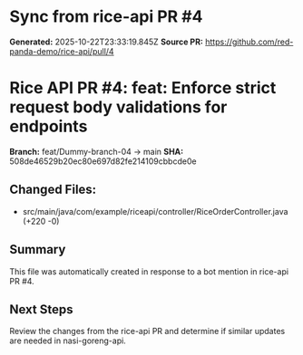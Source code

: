 # Sync from rice-api PR #4

**Generated:** 2025-10-22T23:33:19.845Z
**Source PR:** https://github.com/red-panda-demo/rice-api/pull/4

# Rice API PR #4: feat: Enforce strict request body validations for endpoints

**Branch:** feat/Dummy-branch-04 -> main
**SHA:** 508de46529b20ec80e697d82fe214109cbbcde0e

## Changed Files:
- src/main/java/com/example/riceapi/controller/RiceOrderController.java (+220 -0)


## Summary
This file was automatically created in response to a bot mention in rice-api PR #4.

## Next Steps
Review the changes from the rice-api PR and determine if similar updates are needed in nasi-goreng-api.
